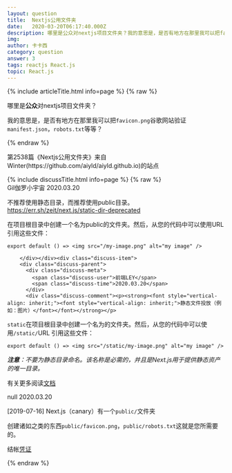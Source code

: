 ```yaml
---
layout: question
title:  Nextjs公用文件夹
date:   2020-03-20T06:17:40.000Z
description: 哪里是公众对nextjs项目文件夹？我的意思是，是否有地方在那里我可以把favicon.png谷歌网站验证manifest.json，robots.t...
img: 
author: 卡卡西
category: question
answer: 3
tags: reactjs React.js
topic: React.js
---
```

<div class="article-root">
  <div class="article">
    {% include articleTitle.html info=page %}
    {% raw %}
    <div class="article-content"><p><font style="vertical-align: inherit;"><font style="vertical-align: inherit;">哪里是</font></font><strong><font style="vertical-align: inherit;"><font style="vertical-align: inherit;">公众</font></font></strong><font style="vertical-align: inherit;"><font style="vertical-align: inherit;">对nextjs项目文件夹？</font></font></p>

<p><font style="vertical-align: inherit;"><font style="vertical-align: inherit;">我的意思是，是否有地方在那里我可以把</font></font><code>favicon.png</code><font style="vertical-align: inherit;"><font style="vertical-align: inherit;">谷歌网站验证</font></font><code>manifest.json</code><font style="vertical-align: inherit;"><font style="vertical-align: inherit;">，</font></font><code>robots.txt</code><font style="vertical-align: inherit;"><font style="vertical-align: inherit;">等等？</font></font></p></div>
    {% endraw %}
  </div>
  <p class="winter_mark">第2538篇《Nextjs公用文件夹》来自Winter(https://github.com/aiyld/aiyld.github.io)的站点</p>
  <div class="discuss-wrapper">
    {% include discussTitle.html info=page %}
    {% raw %}
    <div class="discuss-list">
    <div class="discuss-item">
        <div class="discuss-parent">
          <div class="discuss-meta">
            <span class="discuss-user">Gil伽罗小宇宙</span>
            <span class="discuss-time">2020.03.20</span>
          </div>
          <div class="discuss-comment"><p><font style="vertical-align: inherit;"><font style="vertical-align: inherit;">不推荐使用静态目录，而推荐使用public目录。
</font></font><a href="https://err.sh/zeit/next.js/static-dir-deprecated" rel="nofollow noreferrer"><font style="vertical-align: inherit;"><font style="vertical-align: inherit;">https://err.sh/zeit/next.js/static-dir-deprecated</font></font></a></p>

<p><font style="vertical-align: inherit;"><font style="vertical-align: inherit;">在项目根目录中创建一个名为public的文件夹。</font><font style="vertical-align: inherit;">然后，从您的代码中可以使用URL引用这些文件：</font></font></p>

<pre><code>export default () =&gt; &lt;img src="/my-image.png" alt="my image" /&gt;
</code></pre></div>
        </div></div><div class="discuss-item">
        <div class="discuss-parent">
          <div class="discuss-meta">
            <span class="discuss-user">前端LEY</span>
            <span class="discuss-time">2020.03.20</span>
          </div>
          <div class="discuss-comment"><p><strong><font style="vertical-align: inherit;"><font style="vertical-align: inherit;">静态文件投放（例如：图片）</font></font></strong></p>

<p><font style="vertical-align: inherit;"></font><code>static</code><font style="vertical-align: inherit;"><font style="vertical-align: inherit;">在项目根目录中</font><font style="vertical-align: inherit;">创建一个名为的文件夹</font><font style="vertical-align: inherit;">。</font><font style="vertical-align: inherit;">然后，从您的代码中可以使用</font></font><code>/static/</code><font style="vertical-align: inherit;"><font style="vertical-align: inherit;">URL </font><font style="vertical-align: inherit;">引用这些文件</font><font style="vertical-align: inherit;">：</font></font></p>

<pre><code>export default () =&gt; &lt;img src="/static/my-image.png" alt="my image" /&gt;
</code></pre>

<p><strong><em><font style="vertical-align: inherit;"><font style="vertical-align: inherit;">注意</font></font></em></strong><em><font style="vertical-align: inherit;"><font style="vertical-align: inherit;">：不要为静态目录命名。</font><font style="vertical-align: inherit;">该名称是必需的，并且是Next.js用于提供静态资产的唯一目录。</font></font></em></p>

<p><font style="vertical-align: inherit;"><font style="vertical-align: inherit;">有关更多阅读</font></font><a href="https://github.com/zeit/next.js/#static-file-serving-eg-images" rel="noreferrer"><font style="vertical-align: inherit;"><font style="vertical-align: inherit;">文档</font></font></a></p></div>
        </div></div><div class="discuss-item">
        <div class="discuss-parent">
          <div class="discuss-meta">
            <span class="discuss-user">null</span>
            <span class="discuss-time">2020.03.20</span>
          </div>
          <div class="discuss-comment"><p><font style="vertical-align: inherit;"><font style="vertical-align: inherit;">[2019-07-16] Next.js（canary）有一个</font></font><code>public/</code><font style="vertical-align: inherit;"><font style="vertical-align: inherit;">文件夹</font></font></p>

<p><font style="vertical-align: inherit;"><font style="vertical-align: inherit;">创建诸如之类的东西</font></font><code>public/favicon.png</code><font style="vertical-align: inherit;"><font style="vertical-align: inherit;">，</font></font><code>public/robots.txt</code><font style="vertical-align: inherit;"><font style="vertical-align: inherit;">这就是您所需要的。</font></font></p>

<p><font style="vertical-align: inherit;"><font style="vertical-align: inherit;">结帐</font></font><a href="https://nextjs.org/docs/basic-features/static-file-serving" rel="nofollow noreferrer"><font style="vertical-align: inherit;"><font style="vertical-align: inherit;">凭证</font></font></a></p></div>
        </div></div>
    </div>
    {% endraw %}
  </div>
<div>
